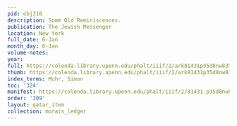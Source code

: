 ```yaml
---
pid: obj310
description: Some Old Reminiscences.
publication: The Jewish Messenger
location: New York
full_date: 6-Jan
month_day: 6-Jan
volume-notes:
year:
full: https://colenda.library.upenn.edu/phalt/iiif/2/ark81431p35d8nw83%2FSHA256E-s8231655--88e2b181b92b215015982b0a7c8d3d6110d85fefa7d43677ecd8b372f3ced4b6.jpeg/full/3500,/0/default.jpg
thumb: https://colenda.library.upenn.edu/phalt/iiif/2/ark81431p35d8nw83%2FSHA256E-s8231655--88e2b181b92b215015982b0a7c8d3d6110d85fefa7d43677ecd8b372f3ced4b6.jpeg/full/!200,200/0/default.jpg
index_terms: Muhr, Simon
toc: '324'
manifest: https://colenda.library.upenn.edu/phalt/iiif/2/81431-p35d8nw83/manifest
order: '309'
layout: qatar_item
collection: morais_ledger
---
```

